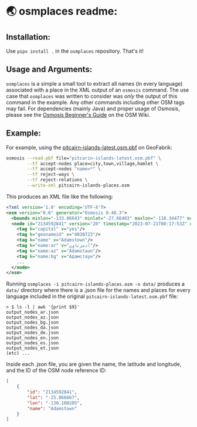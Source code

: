 # 🌏 osmplaces readme:

## Installation:
Use `pipx install .` in the `osmplaces` repository. That's it!

## Usage and Arguments:

`osmplaces` is a simple a small tool to extract all names (in every language) associated with a place in the XML output of an `osmosis` command. The use case that `osmplaces` was written to consider was *only* the output of this command in the example. Any other commands including other OSM tags may fail. For dependencies (mainly Java) and proper usage of Osmosis, please see the [Osmosis Beginner's Guide](https://wiki.openstreetmap.org/wiki/Osmosis#Beginner's_guide) on the OSM Wiki.
## Example:

For example, using the [pitcairn-islands-latest.osm.pbf](https://download.geofabrik.de/australia-oceania/pitcairn-islands-latest.osm.pbf) on GeoFabrik:

```Bash
osmosis --read-pbf file="pitcarin-islands-latest.osm.pbf" \
        --tf accept-nodes place=city,town,village,hamlet \
        --tf accept-nodes "name=*" \
        --tf reject-ways \
        --tf reject-relations \
        --write-xml pitcairn-islands-places.osm
```

This produces an XML file like the following:

```XML
<?xml version='1.0' encoding='UTF-8'?>
<osm version="0.6" generator="Osmosis 0.48.3">
  <bounds minlon="-133.06643" minlat="-27.66403" maxlon="-118.34477" maxlat="-21.59613" origin="0.48.3"/>
  <node id="2134592841" version="20" timestamp="2023-07-21T00:17:53Z" uid="0" user="" lat="-25.066667" lon="-130.100205">
    <tag k="capital" v="yes"/>
    <tag k="geonameid" v="4030723"/>
    <tag k="name" v="Adamstown"/>
    <tag k="name:ar" v="آدمزتاون"/>
    <tag k="name:az" v="Adamstaun"/>
    <tag k="name:bg" v="Адамстаун"/>
    ...
  </node>
</osm>
```

Running `osmplaces -i pitcairn-islands-places.osm -o data/` produces a `data/` directory where there is a .json file for the names and places for every language included in the original `pitcairn-islands-latest.osm.pbf` file:
```
> $ ls -l | awk '{print $9}'
output_nodes_ar.json
output_nodes_az.json
output_nodes_bg.json
output_nodes_da.json
output_nodes_de.json
output_nodes_en.json
output_nodes_es.json
output_nodes_et.json
(etc) ...
```
Inside each .json file, you are given the name, the latitude and longitude, and the ID of the OSM node reference ID:
```json
[
    {
        "id": "2134592841",
        "lat": "-25.066667",
        "lon": "-130.100205",
        "name": "Adamstown"
    }
]
```
